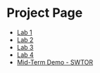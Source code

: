 # Project Page

<ul>
    <li><a href="lab1demo/index.html" target="_blank">Lab 1</a></li>
    <li><a href="lab2demo/index.html" target="_blank">Lab 2</a></li>
    <li><a href="lab3demo/index.html" target="_blank">Lab 3</a></li>
    <li><a href="lab4demo/index.html" target="_blank">Lab 4</a></li>
    <li><a href="midtermdemo/index.html" target="_blank">Mid-Term Demo - SWTOR</a></li>
</ul>


